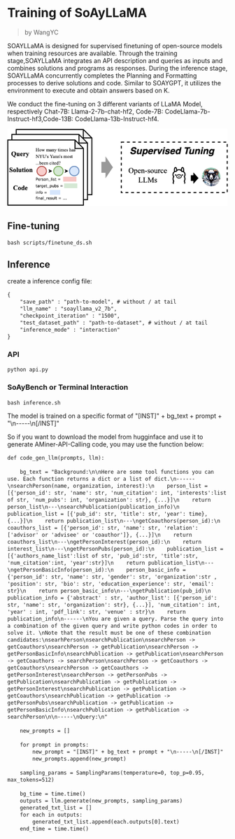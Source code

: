 # Training of SoAyLLaMA
> by WangYC

SOAYLLaMA is designed for supervised finetuning of open-source models when training resources are available. Through the training stage,SOAYLLaMA integrates an API description and queries as inputs and combines solutions and programs as responses. During the inference stage, SOAYLLaMA concurrently completes the Planning and Formatting processes to derive solutions and code. Similar to SOAYGPT, it utilizes the environment to execute and obtain answers based on K.

We conduct the fine-tuning on 3 different variants of LLaMA Model, respectively Chat-7B: Llama-2-7b-chat-hf2, Code-7B: CodeLlama-7b-Instruct-hf3,Code-13B: CodeLlama-13b-Instruct-hf4.

![soayllama](soayllama.png)
## Fine-tuning
```
bash scripts/finetune_ds.sh
```
## Inference
create a inference config file:
```
{
    "save_path" : "path-to-model", # without / at tail
    "llm_name" : "soayllama_v2_7b",
    "checkpoint_iteration" : "1500",
    "test_dataset_path" : "path-to-dataset", # without / at tail
    "inference_mode" : "interaction"
}
```
### API
```
python api.py
```
### SoAyBench or Terminal Interaction
```
bash inference.sh
```
The model is trained on a specific format of "[INST]" + bg_text + prompt + "\n-----\n[/INST]"

So if you want to download the model from hugginface and use it to generate AMiner-API-Calling code, you may use the function below:
```
def code_gen_llm(prompts, llm):

    bg_text = "Background:\n\nHere are some tool functions you can use. Each function returns a dict or a list of dict.\n------\nsearchPerson(name, organization, interest):\n    person_list = [{'person_id': str, 'name': str, 'num_citation': int, 'interests':list of str, 'num_pubs': int, 'organization': str}, {...}]\n    return person_list\n---\nsearchPublication(publication_info)\n    publication_list = [{'pub_id': str, 'title': str, 'year': time}, {...}]\n    return publication_list\n---\ngetCoauthors(person_id):\n    coauthors_list = [{'person_id': str, 'name': str, 'relation': ['advisor' or 'advisee' or 'coauthor']}, {...}]\n    return coauthors_list\n---\ngetPersonInterest(person_id):\n    return interest_list\n---\ngetPersonPubs(person_id):\n    publication_list = [{'authors_name_list':list of str, 'pub_id':str, 'title':str, 'num_citation':int, 'year':str}]\n    return publication_list\n---\ngetPersonBasicInfo(person_id):\n    person_basic_info = {'person_id': str, 'name': str, 'gender': str, 'organization':str , 'position': str, 'bio': str, 'education_experience': str, 'email': str}\n    return person_basic_info\n---\ngetPublication(pub_id)\n    publication_info = {'abstract' : str, 'author_list': [{'person_id': str, 'name': str, 'organization': str}, {...}], 'num_citation': int, 'year' : int, 'pdf_link': str, 'venue' : str}\n    return publication_info\n------\nYou are given a query. Parse the query into a combination of the given query and write python codes in order to solve it. \nNote that the result must be one of these combination candidates:\nsearhPerson\nsearchPublication\nsearchPerson -> getCoauthors\nsearchPerson -> getPublication\nsearchPerson -> getPersonBasicInfo\nsearchPublication -> getPublication\nsearchPerson -> getCoauthors -> searchPerson\nsearchPerson -> getCoauthors -> getCoauthors\nsearchPerson -> getCoauthors -> getPersonInterest\nsearchPerson -> getPersonPubs -> getPublication\nsearchPublication -> getPublication -> getPersonInterest\nsearchPublication -> getPublication -> getCoauthors\nsearchPublication -> getPublication -> getPersonPubs\nsearchPublication -> getPublication -> getPersonBasicInfo\nsearchPublication -> getPublication -> searchPerson\n\n-----\nQuery:\n"

    new_prompts = []

    for prompt in prompts:
        new_prompt = "[INST]" + bg_text + prompt + "\n-----\n[/INST]"
        new_prompts.append(new_prompt)

    sampling_params = SamplingParams(temperature=0, top_p=0.95, max_tokens=512)

    bg_time = time.time()
    outputs = llm.generate(new_prompts, sampling_params)
    generated_txt_list = []
    for each in outputs:
        generated_txt_list.append(each.outputs[0].text)
    end_time = time.time()
```